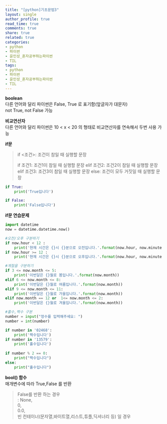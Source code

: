 ```yaml
---
title: "[python]기초문법3"
layout: single
author_profile: true
read_time: true
comments: true
share: true
related: true
categories:
- python
- 파이썬
- 윤인성_혼자공부하는파이썬
- TIL
tags:
- python
- 파이썬
- 윤인성_혼자공부하는파이썬
- TIL
---
```


**boolean**  
다른 언어와 달리 파이썬은 False, True 로 표기함(앞글자가 대문자)  
not True, not False 가능  

**비교연산자**  
다른 언어와 달리 파이썬은 10 < x < 20 의 형태로 비교연산자를 연속해서 두번 사용 가능  
  
**if문**  
> if <조건>:
>     조건이 참일 때 실행할 문장
>       
> if 조건1:
>     조건1이 참일 때 실행할 문장
> elif 조건2:
>     조건2이 참일 때 실행할 문장
> elif 조건3:
>     조건3이 참일 때 실행할 문장
> else:
>     조건이 모두 거짓일 때 실행할 문장
    
```python
if True:
    print('True입니다')

if False:
    print('False입니다')
```


**if문 연습문제**  
```python
import datetime
now = datetime.datetime.now()

#오전/오후 구분하기
if now.hour < 12 :
    print('현재 시간은 {}시 {}분으로 오전입니다.'.format(now.hour, now.minute))
if now.hour >= 12 :
    print('현재 시간은 {}시 {}분으로 오후입니다.'.format(now.hour, now.minute))

#계절을 구분하기
if 3 <= now.month <= 5:
    print('이번달은 {}월로 봄입니다.'.format(now.month))
elif 6 <= now.month <= 8:
    print('이번달은 {}월로 여름입니다.'.format(now.month))
elif 9 <= now.month <= 11:
    print('이번달은 {}월로 가을입니다.'.format(now.month))
elif now.month == 12 or  1<= now.month <= 2:
    print('이번달은 {}월로 겨울입니다.'.format(now.month))

#홀수,짝수 구분
number = input("정수를 입력해주세요: ")
number = int(number)

if number in '02468':
    print('짝수입니다')
if number in '13579':
    print('홀수입니다')
		
if number % 2 == 0:
    print("짝수입니다")
else:
    print("홀수입니다")


```

   
**bool() 함수**  
매개변수에 따라 True,False 를 반환
  
> False를 반환 하는 경우  
> : None,   
>    0,   
>    0.0,   
>    빈 컨테이너(문자열,바이트열,리스트,튜플,딕셔너리 등) 일 경우